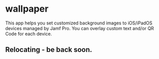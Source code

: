 # wallpaper

This app helps you set customized background images to iOS/iPadOS devices managed by Jamf Pro. You can overlay custom text and/or QR Code for each device. 

## Relocating - be back soon.
